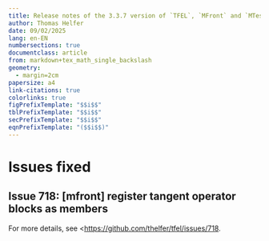 ```yaml
---
title: Release notes of the 3.3.7 version of `TFEL`, `MFront` and `MTest`
author: Thomas Helfer
date: 09/02/2025
lang: en-EN
numbersections: true
documentclass: article
from: markdown+tex_math_single_backslash
geometry:
  - margin=2cm
papersize: a4
link-citations: true
colorlinks: true
figPrefixTemplate: "$$i$$"
tblPrefixTemplate: "$$i$$"
secPrefixTemplate: "$$i$$"
eqnPrefixTemplate: "($$i$$)"
---
```


# Issues fixed

## Issue 718: [mfront] register tangent operator blocks as members

For more details, see <https://github.com/thelfer/tfel/issues/718.
